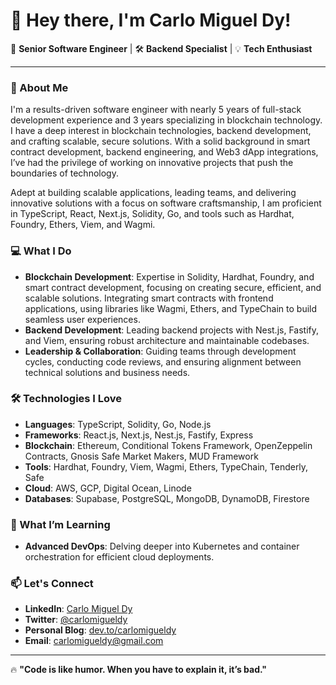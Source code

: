 # 👋 Hey there, I'm Carlo Miguel Dy!

🚀 **Senior Software Engineer** | 🛠️ **Backend Specialist** | 💡 **Tech Enthusiast**

---

### 🚀 About Me

I'm a results-driven software engineer with nearly 5 years of full-stack development experience and 3 years specializing in blockchain technology. I have a deep interest in blockchain technologies, backend development, and crafting scalable, secure solutions. With a solid background in smart contract development, backend engineering, and Web3 dApp integrations, I’ve had the privilege of working on innovative projects that push the boundaries of technology.

Adept at building scalable applications, leading teams, and delivering innovative solutions with a focus on software craftsmanship, I am proficient in TypeScript, React, Next.js, Solidity, Go, and tools such as Hardhat, Foundry, Ethers, Viem, and Wagmi.

### 💻 What I Do

- **Blockchain Development**: Expertise in Solidity, Hardhat, Foundry, and smart contract development, focusing on creating secure, efficient, and scalable solutions. Integrating smart contracts with frontend applications, using libraries like Wagmi, Ethers, and TypeChain to build seamless user experiences.
- **Backend Development**: Leading backend projects with Nest.js, Fastify, and Viem, ensuring robust architecture and maintainable codebases.
- **Leadership & Collaboration**: Guiding teams through development cycles, conducting code reviews, and ensuring alignment between technical solutions and business needs.

### 🛠️ Technologies I Love

- **Languages**: TypeScript, Solidity, Go, Node.js    
- **Frameworks**: React.js, Next.js, Nest.js, Fastify, Express
- **Blockchain**: Ethereum, Conditional Tokens Framework, OpenZeppelin Contracts, Gnosis Safe Market Makers, MUD Framework 
- **Tools**: Hardhat, Foundry, Viem, Wagmi, Ethers, TypeChain, Tenderly, Safe
- **Cloud**: AWS, GCP, Digital Ocean, Linode
- **Databases**: Supabase, PostgreSQL, MongoDB, DynamoDB, Firestore

### 🌱 What I’m Learning

- **Advanced DevOps**: Delving deeper into Kubernetes and container orchestration for efficient cloud deployments.

### 📫 Let's Connect

- **LinkedIn**: [Carlo Miguel Dy](https://www.linkedin.com/in/carlomigueldy/)
- **Twitter**: [@carlomigueldy](https://twitter.com/carlomigueldy)
- **Personal Blog**: [dev.to/carlomigueldy](https://dev.to/carlomigueldy)
- **Email**: [carlomigueldy@gmail.com](mailto:carlomigueldy@gmail.com)

---

🔥 **"Code is like humor. When you have to explain it, it’s bad."**
